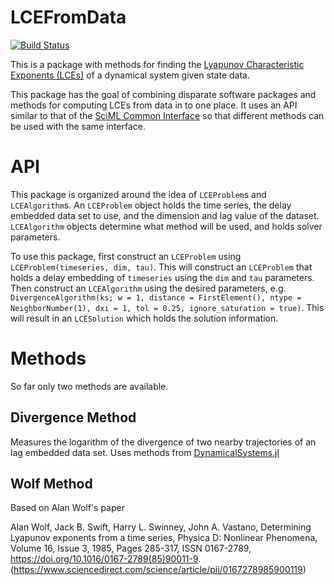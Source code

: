 # LCEFromData

[![Build Status](https://github.com/jClugstor/LCEFromData.jl/actions/workflows/CI.yml/badge.svg?branch=main)](https://github.com/jClugstor/LCEFromData.jl/actions/workflows/CI.yml?query=branch%3Amain)

This is a package with methods for finding the [Lyapunov Characteristic Exponents (LCEs)](https://en.wikipedia.org/wiki/Lyapunov_exponent) of a dynamical system given state data. 

This package has the goal of combining disparate software packages and methods for computing LCEs from data in to one place. It uses an API similar to that of the [SciML Common Interface](https://docs.sciml.ai/Overview/stable/highlevels/interfaces/) so that different methods can be used with the same interface.

# API
This package is organized around the idea of `LCEProblem`s and `LCEAlgorithm`s. An `LCEProblem` object holds the time series, the delay embedded data set to use, and the dimension and lag value of the dataset. `LCEAlgorithm` objects determine what method will be used, and holds solver parameters.

To use this package, first construct an `LCEProblem` using `LCEProblem(timeseries, dim, tau)`. This will construct an `LCEProblem` that holds a delay embedding of `timeseries` using the `dim` and `tau` parameters. Then construct an `LCEAlgorithm` using the desired parameters, e.g. `DivergenceAlgorithm(ks; w = 1, distance = FirstElement(), ntype = NeighborNumber(1), dxi = 1, tol = 0.25, ignore_saturation = true)`. This will result in an `LCESolution` which holds the solution information.  


# Methods

So far only two methods are available.
## Divergence Method
Measures the logarithm of the divergence of two nearby trajectories of an lag embedded data set. Uses methods from [DynamicalSystems.jl](https://juliadynamics.github.io/DynamicalSystemsDocs.jl/dynamicalsystems/dev/)

## Wolf Method
Based on Alan Wolf's paper

Alan Wolf, Jack B. Swift, Harry L. Swinney, John A. Vastano,
Determining Lyapunov exponents from a time series,
Physica D: Nonlinear Phenomena,
Volume 16, Issue 3,
1985,
Pages 285-317,
ISSN 0167-2789,
https://doi.org/10.1016/0167-2789(85)90011-9.
(https://www.sciencedirect.com/science/article/pii/0167278985900119)